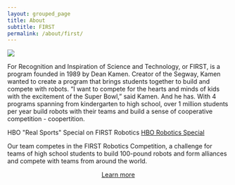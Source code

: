 ```yaml
---
layout: grouped_page
title: About
subtitle: FIRST
permalink: /about/first/
---
```


<img src="/assets/homepage/frc.png" class="leftimage"/>

For Recognition and Inspiration of Science and Technology, or FIRST, is a program founded in 1989 by Dean Kamen. Creator of the Segway, Kamen wanted to create a program that brings students together to build and compete with robots. “I want to compete for the hearts and minds of kids with the excitement of the Super Bowl,” said Kamen. And he has. With 4 programs spanning from kindergarten to high school, over 1 million students per year build robots with their teams and build a sense of cooperative competition - coopertition.

HBO "Real Sports" Special on FIRST Robotics [HBO Robotics Special](https://www.youtube.com/watch?v=18OCZz8yKtU)

Our team competes in the FIRST Robotics Competition, a challenge for teams of high school students to build 100-pound robots and form alliances and compete with teams from around the world.

<div>
    <a href="http://www.firstinspires.org">
        <div class="button hover_animate" align="center">Learn more</div>
    </a>
</div>